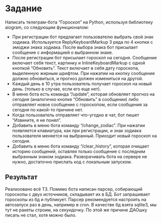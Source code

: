 # Задание

Написать телеграм-бота “Гороскоп” на Python, используя библиотеку aiogram, со следующим функционалом:
- При регистрации бот предлагает пользователю выбрать свой знак зодиака. Используется ReplyKeyboardMarkup 3 ряда по 4 кнопки с эмоджи знака зодиака. После выбора знака бот присылает сообщение с информацией о выбранном знаке.
- После регистрации бот присылает гороскоп на сегодня. Сообщение включает себя текст, картинку и InlineKeyboardMarkup с одной кнопкой “Обновить”. Текст включает в себя дату гороскопа, выделенную жирным шрифтом. При нажатии на кнопку сообщение должно обновиться, и прогноз должен измениться на другой.
- Каждый день в 10 утра пользователь получает гороскоп на новый день. (только в случае, если его еще нет).
- В меню бота есть команда “/update”, которая обновляет прогноз на сегодня (аналогично кнопке “Обновить” в сообщении) либо отправляет новое сообщение с гороскопом, если сообщения за сегодня по какой-то причине нет.
- Когда пользователь отправляет что-угодно в чат, бот пишет “Извините, я не понял”.
- Добавить в меню бота команду “/change_zodiac”. При нажатии появляется клавиатура, как при регистрации, и знак зодиака пользователя меняется на выбранный. Приходит новый гороскоп на сегодня.
- Добавить в меню бота команду “/clear_history”, которая очищает историю сообщений, оставляя только сообщение с последним выбранным знаком зодиака.
Разворачивать бота на сервере не нужно, достаточно прислать код с локальным запуском.

## Результат

Реализовано всё ТЗ. Помимо бота написан парсер, собирающий гороскопы с двух источников, складывает их в БД. Бот запрашивает гороскопы из бд и публикует.
Парсер рекомендуется настроить на автозапуск раз в день, например в cron. В качестве бд взята sqlite3, мы тут не
ракеты строим, на секундочку. По этой же причине ДАОшку писать не стал, хотя можно было.